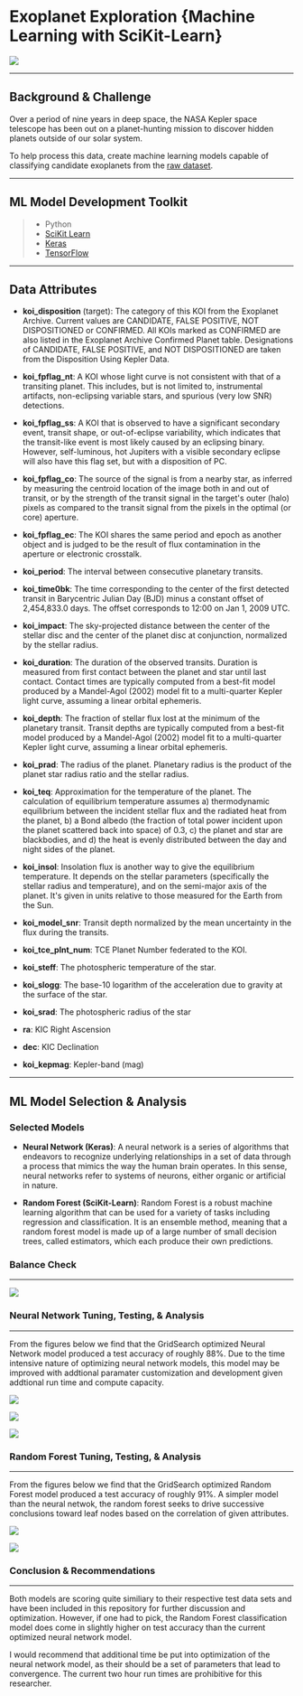 # Exoplanet Exploration {Machine Learning with SciKit-Learn}
![](Images/space.jpg)

---
## Background & Challenge

Over a period of nine years in deep space, the NASA Kepler space telescope has been out on a planet-hunting mission to discover hidden planets outside of our solar system.

To help process this data, create machine learning models capable of classifying candidate exoplanets from the [raw dataset](https://www.kaggle.com/nasa/kepler-exoplanet-search-results).

---
## ML Model Development Toolkit

>* Python
>* [SciKit Learn](https://scikit-learn.org/stable/)
>* [Keras](https://keras.io/)
>* [TensorFlow](https://www.tensorflow.org/)

---
## Data Attributes
* **koi_disposition** (target): The category of this KOI from the Exoplanet Archive. Current values are CANDIDATE, FALSE POSITIVE, NOT DISPOSITIONED or CONFIRMED. All KOIs marked as CONFIRMED are also listed in the Exoplanet Archive Confirmed Planet table. Designations of CANDIDATE, FALSE POSITIVE, and NOT DISPOSITIONED are taken from the Disposition Using Kepler Data.

* **koi_fpflag_nt**: A KOI whose light curve is not consistent with that of a transiting planet. This includes, but is not limited to, instrumental artifacts, non-eclipsing variable stars, and spurious (very low SNR) detections.

* **koi_fpflag_ss**: A KOI that is observed to have a significant secondary event, transit shape, or out-of-eclipse variability, which indicates that the transit-like event is most likely caused by an eclipsing binary. However, self-luminous, hot Jupiters with a visible secondary eclipse will also have this flag set, but with a disposition of PC.

* **koi_fpflag_co**: The source of the signal is from a nearby star, as inferred by measuring the centroid location of the image both in and out of transit, or by the strength of the transit signal in the target's outer (halo) pixels as compared to the transit signal from the pixels in the optimal (or core) aperture.

* **koi_fpflag_ec**: The KOI shares the same period and epoch as another object and is judged to be the result of flux contamination in the aperture or electronic crosstalk.

* **koi_period**: The interval between consecutive planetary transits.

* **koi_time0bk**: The time corresponding to the center of the first detected transit in Barycentric Julian Day (BJD) minus a constant offset of 2,454,833.0 days. The offset corresponds to 12:00 on Jan 1, 2009 UTC.

* **koi_impact**: The sky-projected distance between the center of the stellar disc and the center of the planet disc at conjunction, normalized by the stellar radius.

* **koi_duration**: The duration of the observed transits. Duration is measured from first contact between the planet and star until last contact. Contact times are typically computed from a best-fit model produced by a Mandel-Agol (2002) model fit to a multi-quarter Kepler light curve, assuming a linear orbital ephemeris.

* **koi_depth**: The fraction of stellar flux lost at the minimum of the planetary transit. Transit depths are typically computed from a best-fit model produced by a Mandel-Agol (2002) model fit to a multi-quarter Kepler light curve, assuming a linear orbital ephemeris.

* **koi_prad**: The radius of the planet. Planetary radius is the product of the planet star radius ratio and the stellar radius.

* **koi_teq**: Approximation for the temperature of the planet. The calculation of equilibrium temperature assumes a) thermodynamic equilibrium between the incident stellar flux and the radiated heat from the planet, b) a Bond albedo (the fraction of total power incident upon the planet scattered back into space) of 0.3, c) the planet and star are blackbodies, and d) the heat is evenly distributed between the day and night sides of the planet.

* **koi_insol**: Insolation flux is another way to give the equilibrium temperature. It depends on the stellar parameters (specifically the stellar radius and temperature), and on the semi-major axis of the planet. It's given in units relative to those measured for the Earth from the Sun.

* **koi_model_snr**: Transit depth normalized by the mean uncertainty in the flux during the transits.

* **koi_tce_plnt_num**: TCE Planet Number federated to the KOI.

* **koi_steff**: The photospheric temperature of the star.

* **koi_slogg**: The base-10 logarithm of the acceleration due to gravity at the surface of the star.

* **koi_srad**: The photospheric radius of the star

* **ra**: KIC Right Ascension

* **dec**: KIC Declination

* **koi_kepmag**: Kepler-band (mag)

---
## ML Model Selection & Analysis

### Selected Models
* **Neural Network (Keras)**: A neural network is a series of algorithms that endeavors to recognize underlying relationships in a set of data through a process that mimics the way the human brain operates. In this sense, neural networks refer to systems of neurons, either organic or artificial in nature.

* **Random Forest (SciKit-Learn)**: Random Forest is a robust machine learning algorithm that can be used for a variety of tasks including regression and classification. It is an ensemble method, meaning that a random forest model is made up of a large number of small decision trees, called estimators, which each produce their own predictions.

### Balance Check
---
![](Images/hist.png)

### Neural Network Tuning, Testing, & Analysis
---
From the figures below we find that the GridSearch optimized Neural Network model produced a test accuracy of roughly 88%. Due to the time intensive nature of optimizing neural network models, this model may be improved with addtional paramater customization and development given addtional run time and compute capacity. 

![](Images/ann_build_model.png)

![](Images/ann_tuning.png)

![](Images/ann_test.png)

### Random Forest Tuning, Testing, & Analysis
---
From the figures below we find that the GridSearch optimized Random Forest model produced a test accuracy of roughly 91%. A simpler model than the neural netwok, the random forest seeks to drive successive conclusions toward leaf nodes based on the correlation of given attributes. 

![](Images/rf_tuning.png)

![](Images/rf_test.png)

### Conclusion & Recommendations
---
Both models are scoring quite similiary to their respective test data sets and have been included in this repository for further discussion and optimization. However, if one had to pick, the Random Forest classification model does come in slightly higher on test accuracy than the current optimized neural network model. 

I would recommend that additional time be put into optimization of the neural network model, as their should be a set of parameters that lead to convergence. The current two hour run times are prohibitive for this researcher. 